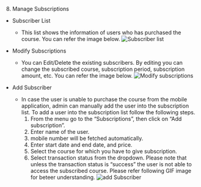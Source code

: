 8. Manage Subscriptions
- Subscriber List
  - This list shows the information of users who has purchased the course. You can refer the image below.
  ![Subscriber list]( https://drive.google.com/uc?export=view&id=18gjooqT9_KrbNKdmVup_cZsOfAGGlfQw)

- Modify Subscriptions
  - You can Edit/Delete the existing subscribers. By editing you can change the subscribed course, subscription period, subscription amount, etc. You can refer the image below.
  ![Modify subscriptions]( https://drive.google.com/uc?export=view&id=1WEsETbCz6QtkLCiW0QQwiNS48Fm9RhWF) 
- Add Subscriber
  - In case the user is unable to purchase the course from the mobile application, admin can manually add the user into the subscription list. To add a user into the subscription list follow the following steps.
    1. From the menu go to the “Subscriptions”, then click on “Add subscription”.
    2. Enter name of the user.
    3. mobile number will be fetched automatically.
    4. Enter start date and end date, and price.
    5. Select the course for which you have to give subscription.
    6. Select transaction status from the dropdown. Please note that unless the transaction status is “success” the user is not able to access the subscribed course.
Please refer following GIF image for beteer understanding.
![add Subscriber]( https://drive.google.com/uc?export=view&id=1xqg5PVGcB6jCJoMqy7c0vnajiBTcd9PW)

